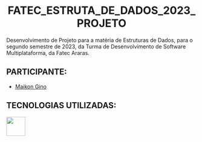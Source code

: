 # <h1 align="center">FATEC_ESTRUTA_DE_DADOS_2023_PROJETO</h1>
Desenvolvimento de Projeto para a matéria de Estruturas de Dados, para o segundo semestre de 2023, da Turma de Desenvolvimento de Software Multiplataforma, da Fatec Araras.

## PARTICIPANTE:
- [Maikon Gino](https://github.com/MaikonGino)<br>

## TECNOLOGIAS UTILIZADAS:
<div>   
<img src="https://cdn.jsdelivr.net/gh/devicons/devicon/icons/cplusplus/cplusplus-original.svg" width="50px">
</div>
                                                                                          
